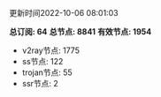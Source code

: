 更新时间2022-10-06 08:01:03

**总订阅: 64**
**总节点: 8841**
**有效节点: 1954**
- v2ray节点: 1775
- ss节点: 122
- trojan节点: 55
- ssr节点: 2
